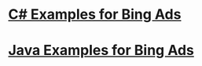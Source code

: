 # [C# Examples for Bing Ads](code-examples/csharp-examples-for-bing-ads.md)
# [Java Examples for Bing Ads](code-examples/java-examples-for-bing-ads.md)